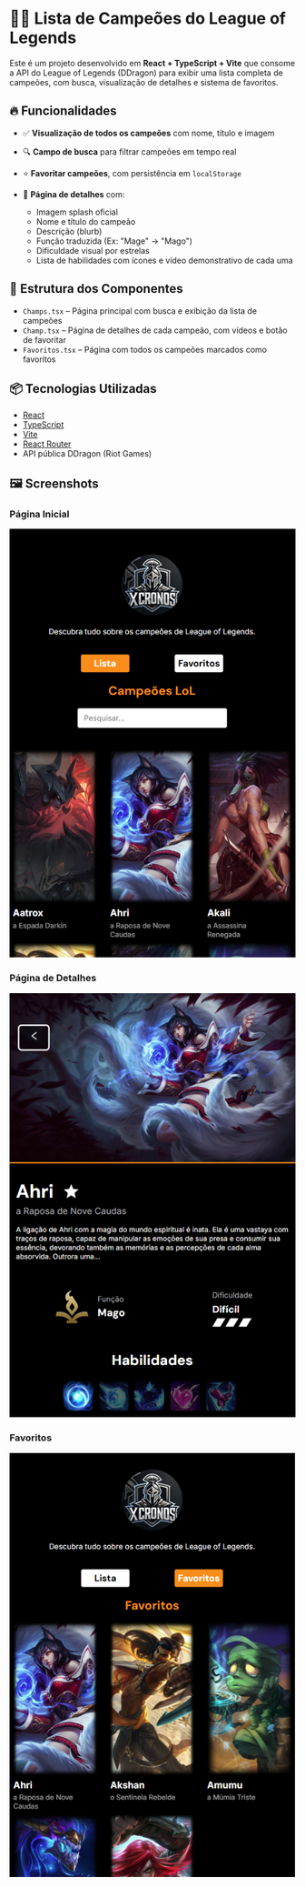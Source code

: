 # 🧙‍♂️ Lista de Campeões do League of Legends

Este é um projeto desenvolvido em **React + TypeScript + Vite** que consome a API do League of Legends (DDragon) para exibir uma lista completa de campeões, com busca, visualização de detalhes e sistema de favoritos.

## 🔥 Funcionalidades

- ✅ **Visualização de todos os campeões** com nome, título e imagem
- 🔍 **Campo de busca** para filtrar campeões em tempo real
- ⭐ **Favoritar campeões**, com persistência em `localStorage`


- 📄 **Página de detalhes** com:
  - Imagem splash oficial
  - Nome e título do campeão
  - Descrição (blurb)
  - Função traduzida (Ex: "Mage" → "Mago")
  - Dificuldade visual por estrelas
  - Lista de habilidades com ícones e vídeo demonstrativo de cada uma

## 🧩 Estrutura dos Componentes

- `Champs.tsx` – Página principal com busca e exibição da lista de campeões
- `Champ.tsx` – Página de detalhes de cada campeão, com vídeos e botão de favoritar
- `Favoritos.tsx` – Página com todos os campeões marcados como favoritos

## 📦 Tecnologias Utilizadas

- [React](https://react.dev/)
- [TypeScript](https://www.typescriptlang.org/)
- [Vite](https://vitejs.dev/)
- [React Router](https://reactrouter.com/)
- API pública DDragon (Riot Games)

## 🖼️ Screenshots

### Página Inicial
![Home](./screenshots/Home.png)

### Página de Detalhes
![Detalhes](./screenshots/Champ.png)

### Favoritos
![Favoritos](./screenshots/Favoritos.png)

